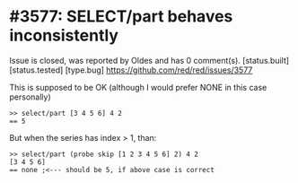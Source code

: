 
#3577: SELECT/part behaves inconsistently
================================================================================
Issue is closed, was reported by Oldes and has 0 comment(s).
[status.built] [status.tested] [type.bug]
<https://github.com/red/red/issues/3577>

This is supposed to be OK (although I would prefer NONE in this case personally)
```
>> select/part [3 4 5 6] 4 2
== 5
```
But when the series has index > 1, than:
```
>> select/part (probe skip [1 2 3 4 5 6] 2) 4 2
[3 4 5 6]
== none ;<--- should be 5, if above case is correct
```



